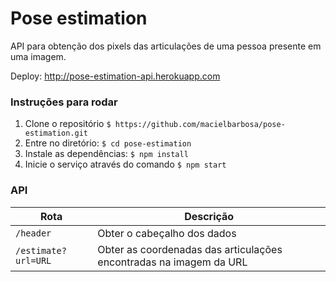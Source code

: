 # Pose estimation
API para obtenção dos pixels das articulações de uma pessoa presente em uma imagem.

Deploy: http://pose-estimation-api.herokuapp.com

### Instruções para rodar

1.  Clone o repositório ```$ https://github.com/macielbarbosa/pose-estimation.git```
2.  Entre no diretório: `$ cd pose-estimation`
3.  Instale as dependências: `$ npm install`
4.  Inicie o serviço através do comando `$ npm start`

### API

| Rota           | Descrição                                        |
|---------------------|--------------------------------------------------------------------|
| `/header`           | Obter o cabeçalho dos dados                                        |
| `/estimate?url=URL` | Obter as coordenadas das articulações encontradas na imagem da URL |
